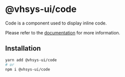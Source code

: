 # @vhsys-ui/code

Code is a component used to display inline code.

Please refer to the [documentation](https://vhsys.com.br/docs/components/code) for more information.

## Installation

```sh
yarn add @vhsys-ui/code
# or
npm i @vhsys-ui/code
```
